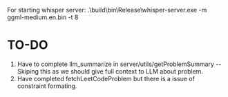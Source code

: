 For starting whisper server: .\build\bin\Release\whisper-server.exe -m ggml-medium.en.bin -t 8    

# TO-DO
1. Have to complete llm_summarize in server/utils/getProblemSummary 
    -- Skiping this as we should give full context to LLM about problem.
2. Have completed fetchLeetCodeProblem but there is a issue of constraint formating.
